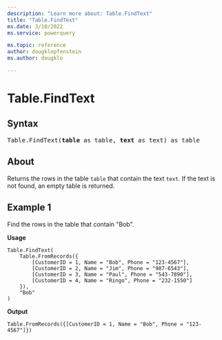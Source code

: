 ```yaml
---
description: "Learn more about: Table.FindText"
title: "Table.FindText"
ms.date: 3/10/2022
ms.service: powerquery

ms.topic: reference
author: dougklopfenstein
ms.author: dougklo

---
```

# Table.FindText

## Syntax

<pre>
Table.FindText(<b>table</b> as table, <b>text</b> as text) as table
</pre>
  
## About

Returns the rows in the table `table` that contain the text `text`. If the text is not found, an empty table is returned.

## Example 1

Find the rows in the table that contain "Bob".

**Usage**

```powerquery-m
Table.FindText(
    Table.FromRecords({
        [CustomerID = 1, Name = "Bob", Phone = "123-4567"],
        [CustomerID = 2, Name = "Jim", Phone = "987-6543"],
        [CustomerID = 3, Name = "Paul", Phone = "543-7890"],
        [CustomerID = 4, Name = "Ringo", Phone = "232-1550"]
    }),
    "Bob"
)
```

**Output**

`Table.FromRecords({[CustomerID = 1, Name = "Bob", Phone = "123-4567"]})`
